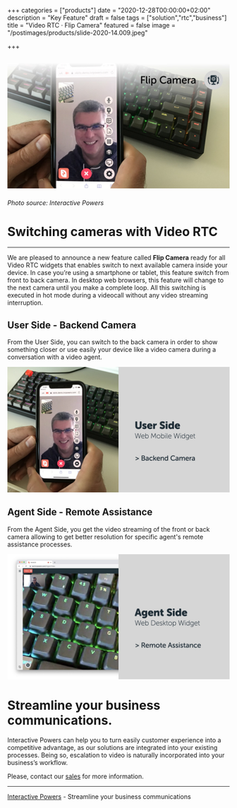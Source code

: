 +++
categories = ["products"]
date = "2020-12-28T00:00:00+02:00"
description = "Key Feature"
draft = false
tags = ["solution","rtc","business"]
title = "Video RTC · Flip Camera"
featured = false
image = "/postimages/products/slide-2020-14.009.jpeg"

+++

![Flip Camera](/postimages/products/slide-2020-14.009.jpeg)
-------
###### Photo source: Interactive Powers

# Switching cameras with Video RTC
---
We are pleased to announce a new feature called **Flip Camera** ready for all Video RTC widgets that enables switch to next available camera inside your device. In case you’re using a smartphone or tablet, this feature switch from front to back camera. In desktop web browsers, this feature will change to the next camera until you make a complete loop. All this switching is executed in hot mode during a videocall without any video streaming interruption.

## User Side - Backend Camera

From the User Side, you can switch to the back camera in order to show something closer or use easily your device like a video camera during a conversation with a video agent. 

![Flip Camera](/postimages/products/slide-2020-14.010.jpeg)

## Agent Side - Remote Assistance

From the Agent Side, you get the video streaming of the front or back camera allowing to get better resolution for specific agent's remote assistance processes.

![Flip Camera](/postimages/products/slide-2020-14.011.jpeg)

#	Streamline your business communications.
Interactive Powers can help you to turn easily customer experience into a competitive advantage, as our solutions are integrated into your existing processes. Being so, escalation to video is naturally incorporated into your business’s workflow.

Please, contact our [sales](https://www.ivrpowers.com/support-services/) for more information.

---
[Interactive Powers](http://www.ivrpowers.com/) - Streamline your business communications
